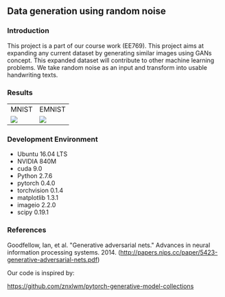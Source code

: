 ## Data generation using random noise

### Introduction
This project is a part of our course work (EE769). This project aims at expanding any current dataset by generating similar images using GANs concept. This expanded dataset will contribute to other machine learning problems. We take random noise as an input and transform into usable handwriting texts. 

### Results
<table align='center'>
<tr align='center'>
<td> MNIST</td>
<td> EMNIST</td>
</tr>
<tr>
<td><img src = 'mnist/generated images.gif'>
<td><img src = 'emnist/generated_images_EMNIST.gif'>
</tr>
</table>

### Development Environment
* Ubuntu 16.04 LTS
* NVIDIA 840M
* cuda 9.0
* Python 2.7.6
* pytorch 0.4.0
* torchvision 0.1.4
* matplotlib 1.3.1
* imageio 2.2.0
* scipy 0.19.1

### References
Goodfellow, Ian, et al. "Generative adversarial nets." Advances in neural information processing systems. 2014.
(http://papers.nips.cc/paper/5423-generative-adversarial-nets.pdf)

Our code is inspired by:

https://github.com/znxlwm/pytorch-generative-model-collections


